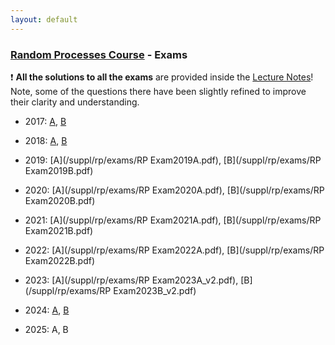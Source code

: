 ```yaml
---
layout: default
---
```


###  [Random Processes Course](/teaching/rp/) - Exams

:exclamation: **All the solutions to all the exams** are provided inside the [Lecture Notes](/rp/RP_Book.pdf)! Note, some of the questions there have been slightly refined to improve their clarity and understanding.

* 2017: 
[A](/suppl/rp/exams/2017A.pdf),
[B](/suppl/rp/exams/2017B.pdf)

* 2018: 
[A](/suppl/rp/exams/2018A.pdf),
[B](/suppl/rp/exams/2018B.pdf)

* 2019: 
[A](/suppl/rp/exams/RP Exam2019A.pdf),
[B](/suppl/rp/exams/RP Exam2019B.pdf)

* 2020: 
[A](/suppl/rp/exams/RP Exam2020A.pdf),
[B](/suppl/rp/exams/RP Exam2020B.pdf)

* 2021: 
[A](/suppl/rp/exams/RP Exam2021A.pdf),
[B](/suppl/rp/exams/RP Exam2021B.pdf)

* 2022: 
[A](/suppl/rp/exams/RP Exam2022A.pdf),
[B](/suppl/rp/exams/RP Exam2022B.pdf)

* 2023: 
[A](/suppl/rp/exams/RP Exam2023A_v2.pdf),
[B](/suppl/rp/exams/RP Exam2023B_v2.pdf)

* 2024: 
[A](/suppl/rp/exams/RP_Exam2024A.pdf),
[B](/suppl/rp/exams/RP_Exam2024B.pdf)

* 2025:
A, B